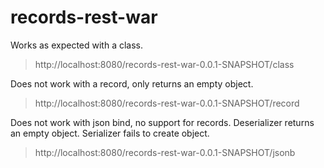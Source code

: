 # records-rest-war

Works as expected with a class.

>  http://localhost:8080/records-rest-war-0.0.1-SNAPSHOT/class

Does not work with a record, only returns an empty object. 

>  http://localhost:8080/records-rest-war-0.0.1-SNAPSHOT/record

Does not work with json bind, no support for records. Deserializer returns an empty object. Serializer fails to create object.

>  http://localhost:8080/records-rest-war-0.0.1-SNAPSHOT/jsonb

